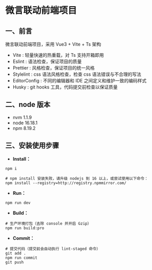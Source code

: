 # 微言联动前端项目

## 一、前言

微言联动前端项目，采用 Vue3 + Vite + Ts 架构

- Vite : 轻量快速的热重载，对 Ts 支持开箱即用
- Eslint : 语法检查，保证项目的质量
- Prettier : 风格检查，保证项目的统一风格
- Stylelint : css 语法风格检查，检查 css 语法错误与不合理的写法
- EditorConfig : 不同的编辑器和 IDE 之间定义和维护一致的编码样式
- Husky : git hooks 工具，代码提交前检查以保证质量

## 二、node 版本

- nvm 1.1.9
- node 16.18.1
- npm 8.19.2

## 三、安装使用步骤



- **Install：**

```text
npm i

# npm install 安装失败，请升级 nodejs 到 16 以上，或尝试使用以下命令：
npm install --registry=http://registry.npmmirror.com/
```

- **Run：**

```text
npm run dev
```

- **Build：**

```text
# 生产环境打包（去除 console 并开启 Gzip）
npm run build:pro
```

- **Commit：**

```text
# 提交代码（提交前会自动执行 lint-staged 命令）
git add .
npm run commit
git push
```
